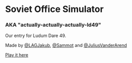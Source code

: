 # Soviet Office Simulator

### AKA "actually-actually-actually-ld49"
 
Our entry for Ludum Dare 49.

Made by [@LAGJakub](https://github.com/LAGJakub), [@Sammot](https://github.com/Sammot) and [@JuliusVanderArend](https://github.com/JuliusVanderArend)

[Play it here](https://ldjam.com/events/ludum-dare/49/soviet-office-simulator)
